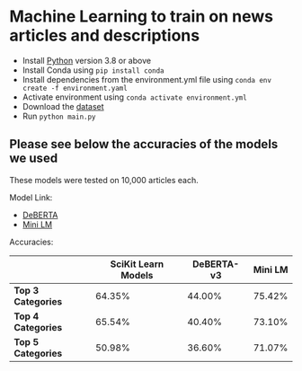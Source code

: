 # Machine Learning to train on news articles and descriptions

- Install [Python](https://www.python.org) version 3.8 or above
- Install Conda using `pip install conda`
- Install dependencies from the environment.yml file using `conda env create -f environment.yaml`
- Activate environment using `conda activate environment.yml`
- Download the [dataset](https://www.kaggle.com/datasets/rmisra/news-category-dataset/data)
- Run `python main.py`

## Please see below the accuracies of the models we used

These models were tested on 10,000 articles each. 

Model Link:

- [DeBERTA](https://huggingface.co/MoritzLaurer/DeBERTa-v3-base-mnli-fever-anli)
- [Mini LM](https://huggingface.co/sentence-transformers/all-MiniLM-L6-v2)


Accuracies:

|          | SciKit Learn Models | DeBERTA-v3|Mini LM|
|----------|----------|----------|----------|
|**Top 3 Categories**|64.35%|44.00%|75.42% |
|**Top 4 Categories**|65.54%|40.40%|73.10% |
|**Top 5 Categories**|50.98%|36.60%|71.07% |

